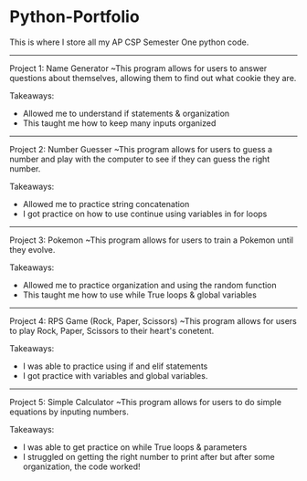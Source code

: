 # Python-Portfolio
This is where I store all my AP CSP Semester One python code. 

________________________________________________________________________________________________________________________________________
Project 1: Name Generator
~This program allows for users to answer questions about themselves, allowing them to find out what cookie they are. 

Takeaways:
- Allowed me to understand if statements & organization
- This taught me how to keep many inputs organized
________________________________________________________________________________________________________________________________________
Project 2: Number Guesser
~This program allows for users to guess a number and play with the computer to see if they can guess the right number.

Takeaways:
- Allowed me to practice string concatenation
- I got practice on how to use continue using variables in for loops 
________________________________________________________________________________________________________________________________________
Project 3: Pokemon 
~This program allows for users to train a Pokemon until they evolve. 

Takeaways:
- Allowed me to practice organization and using the random function
- This taught me how to use while True loops & global variables 
________________________________________________________________________________________________________________________________________
Project 4: RPS Game (Rock, Paper, Scissors)
~This program allows for users to play Rock, Paper, Scissors to their heart's conetent. 

Takeaways: 
- I was able to practice using if and elif statements
- I got practice with variables and global variables. 
________________________________________________________________________________________________________________________________________
Project 5: Simple Calculator 
~This program allows for users to do simple equations by inputing numbers.

Takeaways: 
- I was able to get practice on while True loops & parameters 
- I struggled on getting the right number to print after but after some organization, the code worked! 
